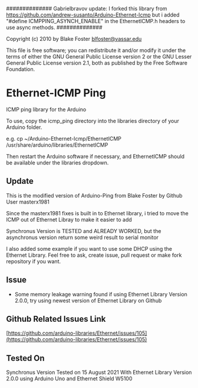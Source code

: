 ##############
Gabrielbravov update: I forked this library from https://github.com/andrew-susanto/Arduino-Ethernet-Icmp but i added "#define ICMPPING_ASYNCH_ENABLE" in the EthernetICMP.h headers to use async methods.
##############


Copyright (c) 2010 by Blake Foster <blfoster@vassar.edu>

This file is free software; you can redistribute it and/or modify
it under the terms of either the GNU General Public License version 2
or the GNU Lesser General Public License version 2.1, both as
published by the Free Software Foundation.

# Ethernet-ICMP Ping

ICMP ping library for the Arduino

To use, copy the icmp_ping directory into the libraries directory of your Arduino folder.

e.g. cp ~/Arduino-Ethernet-Icmp/EthernetICMP /usr/share/arduino/libraries/EthernetICMP

Then restart the Arduino software if necessary, and EthernetICMP should be available under the libraries dropdown.

## Update

This is the modified version of Arduino-Ping from Blake Foster by Github User masterx1981 

Since the masterx1981 fixes is built in to Ethernet library, i tried to move the ICMP out of Ethernet Libray to make it easier to add

Synchronus Version is TESTED and ALREADY WORKED, but the asynchronus version return some weird result to serial monitor

I also added some example if you want to use some DHCP using the Ethernet Library. Feel free to ask, create issue, pull request or make fork repository if you want.

## Issue

- Some memory leakage warning found if using Ethernet Library Version 2.0.0, try using newest version of Ethernet Library on Github

## Github Related Issues Link

[https://github.com/arduino-libraries/Ethernet/issues/105](https://github.com/arduino-libraries/Ethernet/issues/105)

## Tested On

Synchronus Version Tested on 15 August 2021 With Ethernet Library Version 2.0.0 using Arduino Uno and Ethernet Shield W5100
